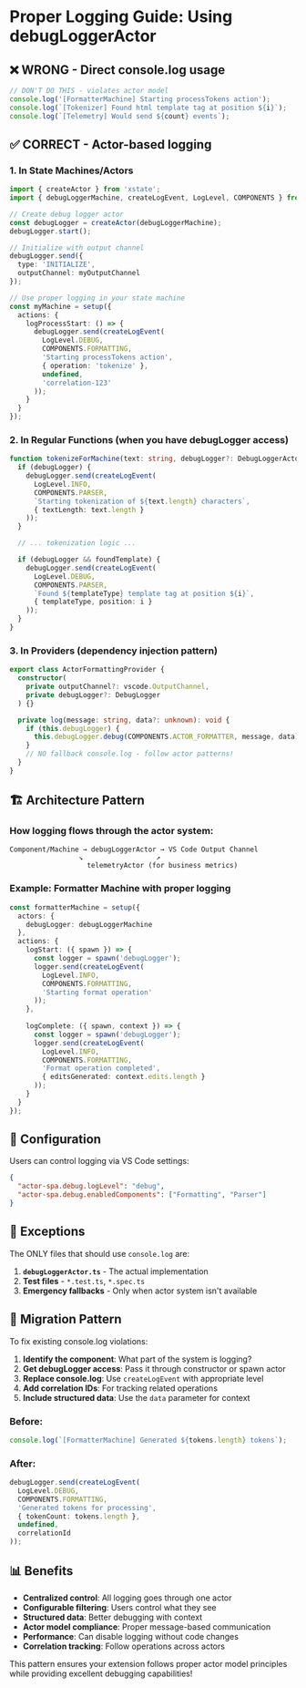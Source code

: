# Proper Logging Guide: Using debugLoggerActor

## ❌ **WRONG** - Direct console.log usage

```typescript
// DON'T DO THIS - violates actor model
console.log('[FormatterMachine] Starting processTokens action');
console.log(`[Tokenizer] Found html template tag at position ${i}`);
console.log(`[Telemetry] Would send ${count} events`);
```

## ✅ **CORRECT** - Actor-based logging

### 1. **In State Machines/Actors**

```typescript
import { createActor } from 'xstate';
import { debugLoggerMachine, createLogEvent, LogLevel, COMPONENTS } from '../actors/debugLoggerActor';

// Create debug logger actor
const debugLogger = createActor(debugLoggerMachine);
debugLogger.start();

// Initialize with output channel
debugLogger.send({
  type: 'INITIALIZE',
  outputChannel: myOutputChannel
});

// Use proper logging in your state machine
const myMachine = setup({
  actions: {
    logProcessStart: () => {
      debugLogger.send(createLogEvent(
        LogLevel.DEBUG,
        COMPONENTS.FORMATTING,
        'Starting processTokens action',
        { operation: 'tokenize' },
        undefined,
        'correlation-123'
      ));
    }
  }
});
```

### 2. **In Regular Functions (when you have debugLogger access)**

```typescript
function tokenizeForMachine(text: string, debugLogger?: DebugLoggerActor) {
  if (debugLogger) {
    debugLogger.send(createLogEvent(
      LogLevel.INFO,
      COMPONENTS.PARSER,
      `Starting tokenization of ${text.length} characters`,
      { textLength: text.length }
    ));
  }

  // ... tokenization logic ...

  if (debugLogger && foundTemplate) {
    debugLogger.send(createLogEvent(
      LogLevel.DEBUG,
      COMPONENTS.PARSER,
      `Found ${templateType} template tag at position ${i}`,
      { templateType, position: i }
    ));
  }
}
```

### 3. **In Providers (dependency injection pattern)**

```typescript
export class ActorFormattingProvider {
  constructor(
    private outputChannel?: vscode.OutputChannel,
    private debugLogger?: DebugLogger
  ) {}

  private log(message: string, data?: unknown): void {
    if (this.debugLogger) {
      this.debugLogger.debug(COMPONENTS.ACTOR_FORMATTER, message, data);
    }
    // NO fallback console.log - follow actor patterns!
  }
}
```

## 🏗️ **Architecture Pattern**

### How logging flows through the actor system:

```
Component/Machine → debugLoggerActor → VS Code Output Channel
                 ↘                  ↗
                   telemetryActor (for business metrics)
```

### Example: Formatter Machine with proper logging

```typescript
const formatterMachine = setup({
  actors: {
    debugLogger: debugLoggerMachine
  },
  actions: {
    logStart: ({ spawn }) => {
      const logger = spawn('debugLogger');
      logger.send(createLogEvent(
        LogLevel.INFO,
        COMPONENTS.FORMATTING,
        'Starting format operation'
      ));
    },
    
    logComplete: ({ spawn, context }) => {
      const logger = spawn('debugLogger');
      logger.send(createLogEvent(
        LogLevel.INFO,
        COMPONENTS.FORMATTING,
        'Format operation completed',
        { editsGenerated: context.edits.length }
      ));
    }
  }
});
```

## 🔧 **Configuration**

Users can control logging via VS Code settings:

```json
{
  "actor-spa.debug.logLevel": "debug",
  "actor-spa.debug.enabledComponents": ["Formatting", "Parser"]
}
```

## 🚫 **Exceptions**

The ONLY files that should use `console.log` are:

1. **`debugLoggerActor.ts`** - The actual implementation
2. **Test files** - `*.test.ts`, `*.spec.ts`
3. **Emergency fallbacks** - Only when actor system isn't available

## 🔄 **Migration Pattern**

To fix existing console.log violations:

1. **Identify the component**: What part of the system is logging?
2. **Get debugLogger access**: Pass it through constructor or spawn actor
3. **Replace console.log**: Use `createLogEvent` with appropriate level
4. **Add correlation IDs**: For tracking related operations
5. **Include structured data**: Use the `data` parameter for context

### Before:
```typescript
console.log(`[FormatterMachine] Generated ${tokens.length} tokens`);
```

### After:
```typescript
debugLogger.send(createLogEvent(
  LogLevel.DEBUG,
  COMPONENTS.FORMATTING,
  'Generated tokens for processing',
  { tokenCount: tokens.length },
  undefined,
  correlationId
));
```

## 📊 **Benefits**

- **Centralized control**: All logging goes through one actor
- **Configurable filtering**: Users control what they see
- **Structured data**: Better debugging with context
- **Actor model compliance**: Proper message-based communication
- **Performance**: Can disable logging without code changes
- **Correlation tracking**: Follow operations across actors

This pattern ensures your extension follows proper actor model principles while providing excellent debugging capabilities! 